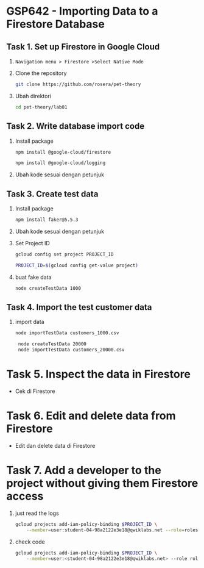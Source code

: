# GSP642 - Importing Data to a Firestore Database

## Task 1. Set up Firestore in Google Cloud

1. `Navigation menu > Firestore >Select Native Mode`
2. Clone the repository

   ```bash
   git clone https://github.com/rosera/pet-theory
   ```

3. Ubah direktori

   ```bash
   cd pet-theory/lab01
   ```

## Task 2. Write database import code

1. Install package

   ```bash
   npm install @google-cloud/firestore
   ```

   ```bash
   npm install @google-cloud/logging
   ```

2. Ubah kode sesuai dengan petunjuk

## Task 3. Create test data

1. Install package

   ```bash
   npm install faker@5.5.3
   ```

2. Ubah kode sesuai dengan petunjuk

3. Set Project ID

   ```bash
   gcloud config set project PROJECT_ID
   ```

   ```bash
   PROJECT_ID=$(gcloud config get-value project)
   ```

4. buat fake data

   ```bash
   node createTestData 1000
   ```

## Task 4. Import the test customer data

1. import data

   ```bash
   node importTestData customers_1000.csv
   ```

   ```bash
    node createTestData 20000
    node importTestData customers_20000.csv
   ```

# Task 5. Inspect the data in Firestore

- Cek di Firestore

# Task 6. Edit and delete data from Firestore

- Edit dan delete data di Firestore

# Task 7. Add a developer to the project without giving them Firestore access

1. just read the logs

   ```bash
   gcloud projects add-iam-policy-binding $PROJECT_ID \
       --member=user:student-04-98a2122e3e18@qwiklabs.net --role=roles/logging.viewer
   ```

2. check code

   ```bash
   gcloud projects add-iam-policy-binding $PROJECT_ID \
       --member=user:<student-04-98a2122e3e18@qwiklabs.net> --role roles/source.writer
   ```

